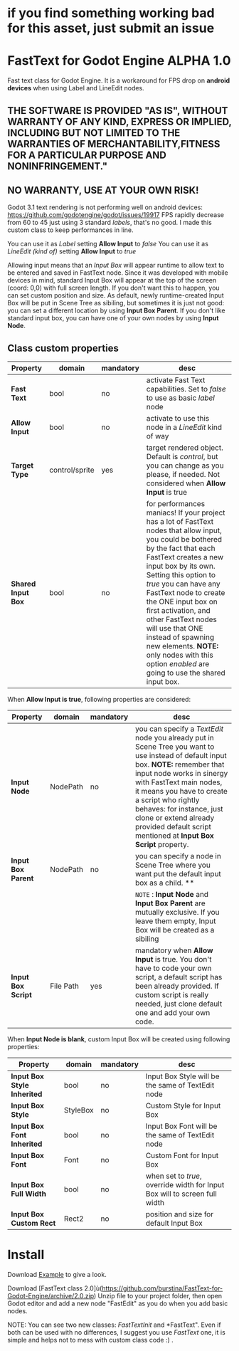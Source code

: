 # if you find something working bad for this asset, just submit an issue

# FastText for Godot Engine ALPHA 1.0
Fast text class for Godot Engine. It is a workaround for FPS drop on **android devices** when using Label and LineEdit nodes.

## THE SOFTWARE IS PROVIDED "AS IS", WITHOUT WARRANTY OF ANY KIND, EXPRESS OR IMPLIED, INCLUDING BUT NOT LIMITED TO THE WARRANTIES OF MERCHANTABILITY,FITNESS FOR A PARTICULAR PURPOSE AND NONINFRINGEMENT."
## NO WARRANTY, USE AT YOUR OWN RISK! ##

Godot 3.1 text rendering is not performing well on android devices: https://github.com/godotengine/godot/issues/19917
FPS rapidly decrease from 60 to 45 just using 3 standard *labels*, that's no good.
I made this custom class to keep performances in line.

You can use it as *Label*  setting **Allow Input** to *false*
You can use it as *LineEdit (kind of)*  setting **Allow Input** to *true*

Allowing input means that an *Input Box* will appear runtime to allow text to be entered and saved in FastText node.
Since it was developed with mobile devices in mind, standard Input Box will appear at the top of the screen (coord: 0,0) with full screen length. If you don't want this to happen, you can set custom position and size.
As default, newly runtime-created Input Box will be put in Scene Tree as sibiling, but sometimes it is just not good: you can set a different location by using  **Input Box Parent**.
If you don't like standard input box, you can have one of your own nodes by using **Input Node**.


## Class custom properties

|  Property  |domain|mandatory|desc|
|--|--|--|--|
| **Fast Text**  | bool | no| activate Fast Text capabilities. Set to *false* to use as basic *label* node |
| **Allow Input** | bool | no | activate to use this node in a *LineEdit* kind of way |
| **Target Type** | control/sprite| yes | target rendered object. Default is *control*, but you can change as you please, if needed. Not considered when **Allow Input** is true |
| **Shared Input Box** | bool| no | for performances maniacs! If your project has a lot of FastText nodes that allow input, you could be bothered by the fact that each FastText creates a new input box by its own. Setting this option to *true* you can have any FastText node to create the ONE input box on first activation, and other FastText nodes will use that ONE instead of spawning new elements. **NOTE:** only nodes with this option *enabled* are going to use the shared input box.|


When **Allow Input is true**, following properties are considered:


|  Property  |domain|mandatory|desc|
|--|--|--|--|
| **Input Node**  | NodePath | no |  you can specify a *TextEdit* node you already put in Scene Tree you want to use instead of default input box. **NOTE:** remember that input node works in sinergy with FastText main nodes, it means you have to create a script who rightly behaves: for instance, just clone or extend already provided default script mentioned at **Input Box Script** property.|
| **Input Box Parent** | NodePath | no | you can specify a node in Scene Tree where you want put the default input box as a child. **  |
|  | | |`NOTE` : </font> **Input Node** and **Input Box Parent** are mutually exclusive. If you leave them empty, Input Box will be created as a sibiling |
| **Input Box Script** | File Path | yes | mandatory when **Allow Input** is true. You don't have to code your own script, a default script has been already provided. If custom script is really needed, just clone default one and add your own code. |


When **Input Node is blank**, custom Input Box will be created using following properties:


|  Property  |domain|mandatory|desc|
|--|--|--|--|
| **Input Box Style Inherited** | bool | no | Input Box Style will be the same of TextEdit node |
| **Input Box Style**  | StyleBox| no | Custom Style for Input Box|
| **Input Box Font Inherited** | bool | no | Input Box Font will be the same of TextEdit node |
| **Input Box Font**  | Font | no | Custom Font for Input Box|
| **Input Box Full Width**  | bool| no | when set to *true*, override width for Input Box will to screen full width |
| **Input Box Custom Rect** | Rect2 | no | position and size for default Input Box |


# Install #

Download [Example](https://github.com/burstina/FastText-for-Godot-Engine/blob/master/FastText%20Example.zip) to give a look.

Download [FastText class 2.0]ù(https://github.com/burstina/FastText-for-Godot-Engine/archive/2.0.zip)
Unzip file to your project folder, then open Godot editor and add a new node "FastEdit" as you do when you add basic nodes.

NOTE: You can see two new classes: *FastTextInit* and *FastText". Even if both can be used with no differences, I suggest you use *FastText* one, it is simple and helps not to mess with custom class code :) .



